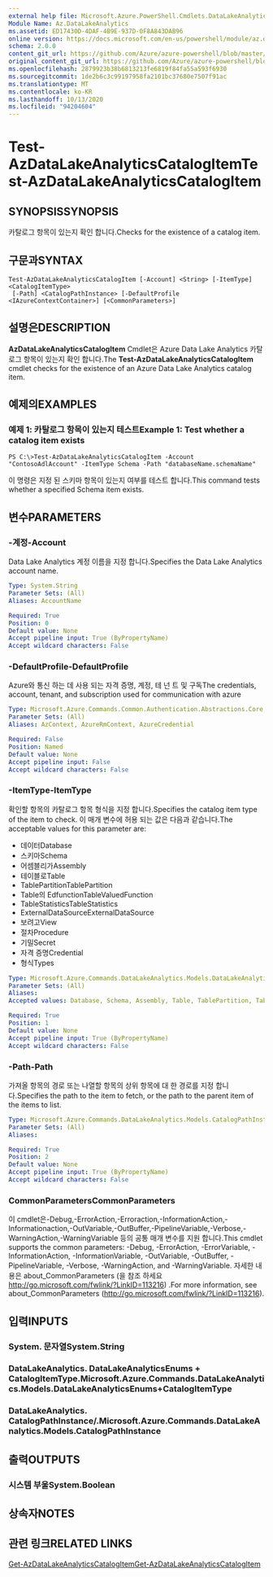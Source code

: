 ```yaml
---
external help file: Microsoft.Azure.PowerShell.Cmdlets.DataLakeAnalytics.dll-Help.xml
Module Name: Az.DataLakeAnalytics
ms.assetid: ED17430D-4DAF-4B9E-937D-0F8A843DAB96
online version: https://docs.microsoft.com/en-us/powershell/module/az.datalakeanalytics/test-azdatalakeanalyticscatalogitem
schema: 2.0.0
content_git_url: https://github.com/Azure/azure-powershell/blob/master/src/DataLakeAnalytics/DataLakeAnalytics/help/Test-AzDataLakeAnalyticsCatalogItem.md
original_content_git_url: https://github.com/Azure/azure-powershell/blob/master/src/DataLakeAnalytics/DataLakeAnalytics/help/Test-AzDataLakeAnalyticsCatalogItem.md
ms.openlocfilehash: 2879923b38b6813213fe6819f84fa55a593f6930
ms.sourcegitcommit: 1de2b6c3c99197958fa2101bc37680e7507f91ac
ms.translationtype: MT
ms.contentlocale: ko-KR
ms.lasthandoff: 10/13/2020
ms.locfileid: "94204604"
---
```

# <span data-ttu-id="edcf4-101">Test-AzDataLakeAnalyticsCatalogItem</span><span class="sxs-lookup"><span data-stu-id="edcf4-101">Test-AzDataLakeAnalyticsCatalogItem</span></span>

## <span data-ttu-id="edcf4-102">SYNOPSIS</span><span class="sxs-lookup"><span data-stu-id="edcf4-102">SYNOPSIS</span></span>
<span data-ttu-id="edcf4-103">카탈로그 항목이 있는지 확인 합니다.</span><span class="sxs-lookup"><span data-stu-id="edcf4-103">Checks for the existence of a catalog item.</span></span>

## <span data-ttu-id="edcf4-104">구문과</span><span class="sxs-lookup"><span data-stu-id="edcf4-104">SYNTAX</span></span>

```
Test-AzDataLakeAnalyticsCatalogItem [-Account] <String> [-ItemType] <CatalogItemType>
 [-Path] <CatalogPathInstance> [-DefaultProfile <IAzureContextContainer>] [<CommonParameters>]
```

## <span data-ttu-id="edcf4-105">설명은</span><span class="sxs-lookup"><span data-stu-id="edcf4-105">DESCRIPTION</span></span>
<span data-ttu-id="edcf4-106">**AzDataLakeAnalyticsCatalogItem** Cmdlet은 Azure Data Lake Analytics 카탈로그 항목이 있는지 확인 합니다.</span><span class="sxs-lookup"><span data-stu-id="edcf4-106">The **Test-AzDataLakeAnalyticsCatalogItem** cmdlet checks for the existence of an Azure Data Lake Analytics catalog item.</span></span>

## <span data-ttu-id="edcf4-107">예제의</span><span class="sxs-lookup"><span data-stu-id="edcf4-107">EXAMPLES</span></span>

### <span data-ttu-id="edcf4-108">예제 1: 카탈로그 항목이 있는지 테스트</span><span class="sxs-lookup"><span data-stu-id="edcf4-108">Example 1: Test whether a catalog item exists</span></span>
```
PS C:\>Test-AzDataLakeAnalyticsCatalogItem -Account "ContosoAdlAccount" -ItemType Schema -Path "databaseName.schemaName"
```

<span data-ttu-id="edcf4-109">이 명령은 지정 된 스키마 항목이 있는지 여부를 테스트 합니다.</span><span class="sxs-lookup"><span data-stu-id="edcf4-109">This command tests whether a specified Schema item exists.</span></span>

## <span data-ttu-id="edcf4-110">변수</span><span class="sxs-lookup"><span data-stu-id="edcf4-110">PARAMETERS</span></span>

### <span data-ttu-id="edcf4-111">-계정</span><span class="sxs-lookup"><span data-stu-id="edcf4-111">-Account</span></span>
<span data-ttu-id="edcf4-112">Data Lake Analytics 계정 이름을 지정 합니다.</span><span class="sxs-lookup"><span data-stu-id="edcf4-112">Specifies the Data Lake Analytics account name.</span></span>

```yaml
Type: System.String
Parameter Sets: (All)
Aliases: AccountName

Required: True
Position: 0
Default value: None
Accept pipeline input: True (ByPropertyName)
Accept wildcard characters: False
```

### <span data-ttu-id="edcf4-113">-DefaultProfile</span><span class="sxs-lookup"><span data-stu-id="edcf4-113">-DefaultProfile</span></span>
<span data-ttu-id="edcf4-114">Azure와 통신 하는 데 사용 되는 자격 증명, 계정, 테 넌 트 및 구독</span><span class="sxs-lookup"><span data-stu-id="edcf4-114">The credentials, account, tenant, and subscription used for communication with azure</span></span>

```yaml
Type: Microsoft.Azure.Commands.Common.Authentication.Abstractions.Core.IAzureContextContainer
Parameter Sets: (All)
Aliases: AzContext, AzureRmContext, AzureCredential

Required: False
Position: Named
Default value: None
Accept pipeline input: False
Accept wildcard characters: False
```

### <span data-ttu-id="edcf4-115">-ItemType</span><span class="sxs-lookup"><span data-stu-id="edcf4-115">-ItemType</span></span>
<span data-ttu-id="edcf4-116">확인할 항목의 카탈로그 항목 형식을 지정 합니다.</span><span class="sxs-lookup"><span data-stu-id="edcf4-116">Specifies the catalog item type of the item to check.</span></span>
<span data-ttu-id="edcf4-117">이 매개 변수에 허용 되는 값은 다음과 같습니다.</span><span class="sxs-lookup"><span data-stu-id="edcf4-117">The acceptable values for this parameter are:</span></span>
- <span data-ttu-id="edcf4-118">데이터</span><span class="sxs-lookup"><span data-stu-id="edcf4-118">Database</span></span>
- <span data-ttu-id="edcf4-119">스키마</span><span class="sxs-lookup"><span data-stu-id="edcf4-119">Schema</span></span>
- <span data-ttu-id="edcf4-120">어셈블리가</span><span class="sxs-lookup"><span data-stu-id="edcf4-120">Assembly</span></span>
- <span data-ttu-id="edcf4-121">테이블로</span><span class="sxs-lookup"><span data-stu-id="edcf4-121">Table</span></span>
- <span data-ttu-id="edcf4-122">TablePartition</span><span class="sxs-lookup"><span data-stu-id="edcf4-122">TablePartition</span></span>
- <span data-ttu-id="edcf4-123">Table의 Edfunction</span><span class="sxs-lookup"><span data-stu-id="edcf4-123">TableValuedFunction</span></span>
- <span data-ttu-id="edcf4-124">TableStatistics</span><span class="sxs-lookup"><span data-stu-id="edcf4-124">TableStatistics</span></span>
- <span data-ttu-id="edcf4-125">ExternalDataSource</span><span class="sxs-lookup"><span data-stu-id="edcf4-125">ExternalDataSource</span></span>
- <span data-ttu-id="edcf4-126">보려고</span><span class="sxs-lookup"><span data-stu-id="edcf4-126">View</span></span>
- <span data-ttu-id="edcf4-127">절차</span><span class="sxs-lookup"><span data-stu-id="edcf4-127">Procedure</span></span>
- <span data-ttu-id="edcf4-128">기밀</span><span class="sxs-lookup"><span data-stu-id="edcf4-128">Secret</span></span>
- <span data-ttu-id="edcf4-129">자격 증명</span><span class="sxs-lookup"><span data-stu-id="edcf4-129">Credential</span></span>
- <span data-ttu-id="edcf4-130">형식</span><span class="sxs-lookup"><span data-stu-id="edcf4-130">Types</span></span>

```yaml
Type: Microsoft.Azure.Commands.DataLakeAnalytics.Models.DataLakeAnalyticsEnums+CatalogItemType
Parameter Sets: (All)
Aliases:
Accepted values: Database, Schema, Assembly, Table, TablePartition, TableValuedFunction, TableStatistics, ExternalDataSource, View, Procedure, Secret, Credential, Types, Package

Required: True
Position: 1
Default value: None
Accept pipeline input: True (ByPropertyName)
Accept wildcard characters: False
```

### <span data-ttu-id="edcf4-131">-Path</span><span class="sxs-lookup"><span data-stu-id="edcf4-131">-Path</span></span>
<span data-ttu-id="edcf4-132">가져올 항목의 경로 또는 나열할 항목의 상위 항목에 대 한 경로를 지정 합니다.</span><span class="sxs-lookup"><span data-stu-id="edcf4-132">Specifies the path to the item to fetch, or the path to the parent item of the items to list.</span></span>

```yaml
Type: Microsoft.Azure.Commands.DataLakeAnalytics.Models.CatalogPathInstance
Parameter Sets: (All)
Aliases:

Required: True
Position: 2
Default value: None
Accept pipeline input: True (ByPropertyName)
Accept wildcard characters: False
```

### <span data-ttu-id="edcf4-133">CommonParameters</span><span class="sxs-lookup"><span data-stu-id="edcf4-133">CommonParameters</span></span>
<span data-ttu-id="edcf4-134">이 cmdlet은-Debug,-ErrorAction,-Erroraction,-InformationAction,-Informationaction,-OutVariable,-OutBuffer,-PipelineVariable,-Verbose,-WarningAction,-WarningVariable 등의 공통 매개 변수를 지원 합니다.</span><span class="sxs-lookup"><span data-stu-id="edcf4-134">This cmdlet supports the common parameters: -Debug, -ErrorAction, -ErrorVariable, -InformationAction, -InformationVariable, -OutVariable, -OutBuffer, -PipelineVariable, -Verbose, -WarningAction, and -WarningVariable.</span></span> <span data-ttu-id="edcf4-135">자세한 내용은 about_CommonParameters (을 참조 하세요 http://go.microsoft.com/fwlink/?LinkID=113216) .</span><span class="sxs-lookup"><span data-stu-id="edcf4-135">For more information, see about_CommonParameters (http://go.microsoft.com/fwlink/?LinkID=113216).</span></span>

## <span data-ttu-id="edcf4-136">입력</span><span class="sxs-lookup"><span data-stu-id="edcf4-136">INPUTS</span></span>

### <span data-ttu-id="edcf4-137">System. 문자열</span><span class="sxs-lookup"><span data-stu-id="edcf4-137">System.String</span></span>

### <span data-ttu-id="edcf4-138">DataLakeAnalytics. DataLakeAnalyticsEnums + CatalogItemType.</span><span class="sxs-lookup"><span data-stu-id="edcf4-138">Microsoft.Azure.Commands.DataLakeAnalytics.Models.DataLakeAnalyticsEnums+CatalogItemType</span></span>

### <span data-ttu-id="edcf4-139">DataLakeAnalytics. CatalogPathInstance/.</span><span class="sxs-lookup"><span data-stu-id="edcf4-139">Microsoft.Azure.Commands.DataLakeAnalytics.Models.CatalogPathInstance</span></span>

## <span data-ttu-id="edcf4-140">출력</span><span class="sxs-lookup"><span data-stu-id="edcf4-140">OUTPUTS</span></span>

### <span data-ttu-id="edcf4-141">시스템 부울</span><span class="sxs-lookup"><span data-stu-id="edcf4-141">System.Boolean</span></span>

## <span data-ttu-id="edcf4-142">상속자</span><span class="sxs-lookup"><span data-stu-id="edcf4-142">NOTES</span></span>

## <span data-ttu-id="edcf4-143">관련 링크</span><span class="sxs-lookup"><span data-stu-id="edcf4-143">RELATED LINKS</span></span>

[<span data-ttu-id="edcf4-144">Get-AzDataLakeAnalyticsCatalogItem</span><span class="sxs-lookup"><span data-stu-id="edcf4-144">Get-AzDataLakeAnalyticsCatalogItem</span></span>](./Get-AzDataLakeAnalyticsCatalogItem.md)


